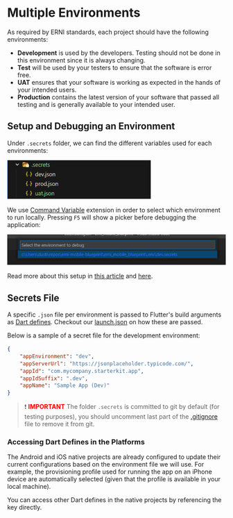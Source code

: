# Multiple Environments

As required by ERNI standards, each project should have the following environments:
- **Development** is used by the developers. Testing should not be done in this environment since it is always changing.
- **Test** will be used by your testers to ensure that the software is error free.
- **UAT** ensures that your software is working as expected in the hands of your intended users.
- **Production** contains the latest version of your software that passed all testing and is generally available to your intended user.

## Setup and Debugging an Environment

Under `.secrets` folder, we can find the different variables used for each environments:

![image.png](.attachments/environments.png)

We use [Command Variable](https://marketplace.visualstudio.com/items?itemName=rioj7.command-variable) extension in order to select which environment to run locally. Pressing `F5` will show a picker before debugging the application:

![image.png](.attachments/environments_run.png)

Read more about this setup in [this article](https://itnext.io/flutter-3-7-and-a-new-way-of-defining-compile-time-variables-f63db8a4f6e2) and [here](https://medium.com/@dustincatap/app-environments-in-flutter-and-visual-studio-code-fd956daf9802).

## Secrets File

A specific `.json` file per environment is passed to Flutter's build arguments as [Dart defines](https://dartcode.org/docs/using-dart-define-in-flutter/). Checkout our [launch.json](../starterkit_app/.vscode/launch.json) on how these are passed.

Below is a sample of a secret file for the development environment:

```json
{
    "appEnvironment": "dev",
    "appServerUrl": "https://jsonplaceholder.typicode.com/",
    "appId": "com.mycompany.starterkit.app",
    "appIdSuffix": ".dev",
    "appName": "Sample App (Dev)"
}
```

>:exclamation: **<span style="color: red">IMPORTANT</span>**
>The folder `.secrets` is committed to git by default (for testing purposes), you should uncomment last part of the [.gitignore](../starterkit_app/.gitignore) file to remove it from git.

### Accessing Dart Defines in the Platforms

The Android and iOS native projects are already configured to update their current configurations based on the environment file we will use. For example, the provisioning profile used for running the app on an iPhone device are automatically selected (given that the profile is available in your local machine).

You can access other Dart defines in the native projects by referencing the key directly.
